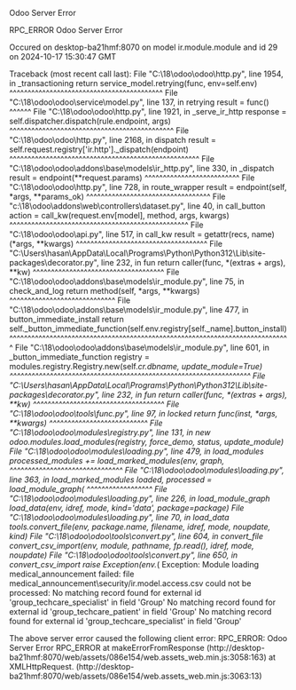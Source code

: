 Odoo Server Error

RPC_ERROR
Odoo Server Error

Occured on desktop-ba21hmf:8070 on model ir.module.module and id 29 on 2024-10-17 15:30:47 GMT

Traceback (most recent call last):
  File "C:\18\odoo\odoo\http.py", line 1954, in _transactioning
    return service_model.retrying(func, env=self.env)
           ^^^^^^^^^^^^^^^^^^^^^^^^^^^^^^^^^^^^^^^^^^
  File "C:\18\odoo\odoo\service\model.py", line 137, in retrying
    result = func()
             ^^^^^^
  File "C:\18\odoo\odoo\http.py", line 1921, in _serve_ir_http
    response = self.dispatcher.dispatch(rule.endpoint, args)
               ^^^^^^^^^^^^^^^^^^^^^^^^^^^^^^^^^^^^^^^^^^^^^
  File "C:\18\odoo\odoo\http.py", line 2168, in dispatch
    result = self.request.registry['ir.http']._dispatch(endpoint)
             ^^^^^^^^^^^^^^^^^^^^^^^^^^^^^^^^^^^^^^^^^^^^^^^^^^^^
  File "C:\18\odoo\odoo\addons\base\models\ir_http.py", line 330, in _dispatch
    result = endpoint(**request.params)
             ^^^^^^^^^^^^^^^^^^^^^^^^^^
  File "C:\18\odoo\odoo\http.py", line 728, in route_wrapper
    result = endpoint(self, *args, **params_ok)
             ^^^^^^^^^^^^^^^^^^^^^^^^^^^^^^^^^^
  File "c:\18\odoo\addons\web\controllers\dataset.py", line 40, in call_button
    action = call_kw(request.env[model], method, args, kwargs)
             ^^^^^^^^^^^^^^^^^^^^^^^^^^^^^^^^^^^^^^^^^^^^^^^^^
  File "C:\18\odoo\odoo\api.py", line 517, in call_kw
    result = getattr(recs, name)(*args, **kwargs)
             ^^^^^^^^^^^^^^^^^^^^^^^^^^^^^^^^^^^^
  File "C:\Users\hasan\AppData\Local\Programs\Python\Python312\Lib\site-packages\decorator.py", line 232, in fun
    return caller(func, *(extras + args), **kw)
           ^^^^^^^^^^^^^^^^^^^^^^^^^^^^^^^^^^^^
  File "C:\18\odoo\odoo\addons\base\models\ir_module.py", line 75, in check_and_log
    return method(self, *args, **kwargs)
           ^^^^^^^^^^^^^^^^^^^^^^^^^^^^^
  File "C:\18\odoo\odoo\addons\base\models\ir_module.py", line 477, in button_immediate_install
    return self._button_immediate_function(self.env.registry[self._name].button_install)
           ^^^^^^^^^^^^^^^^^^^^^^^^^^^^^^^^^^^^^^^^^^^^^^^^^^^^^^^^^^^^^^^^^^^^^^^^^^^^^
  File "C:\18\odoo\odoo\addons\base\models\ir_module.py", line 601, in _button_immediate_function
    registry = modules.registry.Registry.new(self._cr.dbname, update_module=True)
               ^^^^^^^^^^^^^^^^^^^^^^^^^^^^^^^^^^^^^^^^^^^^^^^^^^^^^^^^^^^^^^^^^^
  File "C:\Users\hasan\AppData\Local\Programs\Python\Python312\Lib\site-packages\decorator.py", line 232, in fun
    return caller(func, *(extras + args), **kw)
           ^^^^^^^^^^^^^^^^^^^^^^^^^^^^^^^^^^^^
  File "C:\18\odoo\odoo\tools\func.py", line 97, in locked
    return func(inst, *args, **kwargs)
           ^^^^^^^^^^^^^^^^^^^^^^^^^^^
  File "C:\18\odoo\odoo\modules\registry.py", line 131, in new
    odoo.modules.load_modules(registry, force_demo, status, update_module)
  File "C:\18\odoo\odoo\modules\loading.py", line 479, in load_modules
    processed_modules += load_marked_modules(env, graph,
                         ^^^^^^^^^^^^^^^^^^^^^^^^^^^^^^^
  File "C:\18\odoo\odoo\modules\loading.py", line 363, in load_marked_modules
    loaded, processed = load_module_graph(
                        ^^^^^^^^^^^^^^^^^^
  File "C:\18\odoo\odoo\modules\loading.py", line 226, in load_module_graph
    load_data(env, idref, mode, kind='data', package=package)
  File "C:\18\odoo\odoo\modules\loading.py", line 70, in load_data
    tools.convert_file(env, package.name, filename, idref, mode, noupdate, kind)
  File "C:\18\odoo\odoo\tools\convert.py", line 604, in convert_file
    convert_csv_import(env, module, pathname, fp.read(), idref, mode, noupdate)
  File "C:\18\odoo\odoo\tools\convert.py", line 650, in convert_csv_import
    raise Exception(env._(
Exception: Module loading medical_announcement failed: file medical_announcement\security/ir.model.access.csv could not be processed:
No matching record found for external id 'group_techcare_specialist' in field 'Group'
No matching record found for external id 'group_techcare_patient' in field 'Group'
No matching record found for external id 'group_techcare_specialist' in field 'Group'

The above server error caused the following client error:
RPC_ERROR: Odoo Server Error
    RPC_ERROR
        at makeErrorFromResponse (http://desktop-ba21hmf:8070/web/assets/086e154/web.assets_web.min.js:3058:163)
        at XMLHttpRequest.<anonymous> (http://desktop-ba21hmf:8070/web/assets/086e154/web.assets_web.min.js:3063:13)

